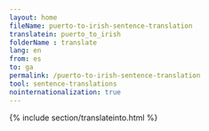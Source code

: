 ```yaml
---
layout: home
fileName: puerto-to-irish-sentence-translation
translatein: puerto_to_irish
folderName : translate
lang: en
from: es
to: ga
permalink: /puerto-to-irish-sentence-translation
tool: sentence-translations
nointernationalization: true
---
```

{% include section/translateinto.html %}
